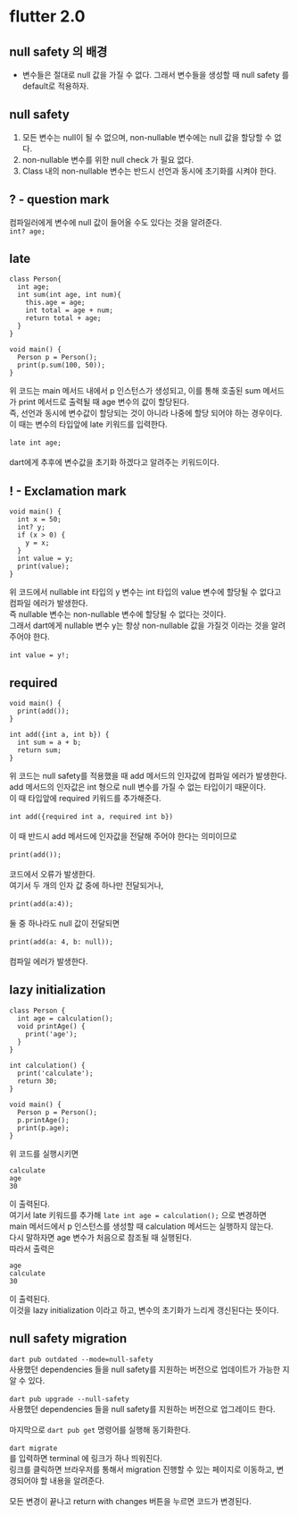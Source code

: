 flutter 2.0
=
null safety 의 배경
--
- 변수들은 절대로 null 값을 가질 수 없다. 그래서 변수들을 생성할 때 null safety 를 default로 적용하자.

null safety
--
1. 모든 변수는 null이 될 수 없으며, non-nullable 변수에는 null 값을 할당할 수 없다.
2. non-nullable 변수를 위한 null check 가 필요 없다.
3. Class 내의 non-nullable 변수는 반드시 선언과 동시에 초기화를 시켜야 한다.

? - question mark
--
컴파일러에게 변수에 null 값이 들어올 수도 있다는 것을 알려준다.   
```int? age;```

late
--
```
class Person{
  int age;
  int sum(int age, int num){
    this.age = age;
    int total = age + num;
    return total + age;
  }
}

void main() {
  Person p = Person();
  print(p.sum(100, 50));
}
```
위 코드는 main 메서드 내에서 p 인스턴스가 생성되고, 이를 통해 호출된 sum 메서드가 print 메서드로 출력될 때 age 변수의 값이 할당된다.   
즉, 선언과 동시에 변수값이 할당되는 것이 아니라 나중에 할당 되어야 하는 경우이다.   
이 때는 변수의 타입앞에 late 키워드를 입력한다.<br><br>
```late int age;```<br><br>
dart에게 추후에 변수값을 초기화 하겠다고 알려주는 키워드이다.

! - Exclamation mark
--
```
void main() {
  int x = 50;
  int? y;
  if (x > 0) {
    y = x;
  }
  int value = y;
  print(value);
}
```
위 코드에서 nullable int 타입의 y 변수는 int 타입의 value 변수에 할당될 수 없다고 컴파일 에러가 발생한다.   
즉 nullable 변수는 non-nullable 변수에 할당될 수 없다는 것이다.   
그래서 dart에게 nullable 변수 y는 항상 non-nullable 값을 가질것 이라는 것을 알려주어야 한다.<br><br>
```int value = y!;```

required
--
```
void main() {
  print(add());
}

int add({int a, int b}) {
  int sum = a + b;
  return sum;
}
```
위 코드는 null safety를 적용했을 때 add 메서드의 인자값에 컴파일 에러가 발생한다.   
add 메서드의 인자값은 int 형으로 null 변수를 가질 수 없는 타입이기 때문이다.   
이 때 타입앞에 required 키워드를 추가해준다.<br><br>
```int add({required int a, required int b})```<br><br> 
이 때 반드시 add 메서드에 인자값을 전달해 주어야 한다는 의미이므로<br><br>
```print(add());```<br><br>
코드에서 오류가 발생한다.   
여기서 두 개의 인자 값 중에 하나만 전달되거나,<br><br>
```print(add(a:4));```<br><br>
둘 중 하나라도 null 값이 전달되면<br><br>
```print(add(a: 4, b: null));```<br><br>
컴파일 에러가 발생한다.   

lazy initialization
--
```
class Person {
  int age = calculation();
  void printAge() {
    print('age');
  }
}

int calculation() {
  print('calculate');
  return 30;
}

void main() {
  Person p = Person();
  p.printAge();
  print(p.age);
}
```
위 코드를 실행시키면   
```
calculate
age
30
```   
이 출력된다.   
여기서 late 키워드를 추가해 ```late int age = calculation();``` 으로 변경하면   
main 메서드에서 p 인스턴스를 생성할 때 calculation 메서드는 실행하지 않는다.   
다시 말하자면 age 변수가 처음으로 참조될 때 실행된다.   
따라서 출력은   
```
age
calculate
30
```   
이 출력된다.   
이것을 lazy initialization 이라고 하고, 변수의 초기화가 느리게 갱신된다는 뜻이다.   

null safety migration
--
```dart pub outdated --mode=null-safety```   
사용했던 dependencies 들을 null safety를 지원하는 버전으로 업데이트가 가능한 지 알 수 있다.<br><br>
```dart pub upgrade --null-safety```   
사용했던 dependencies 들을 null safety를 지원하는 버전으로 업그레이드 한다.<br><br>
마지막으로 ```dart pub get``` 명령어를 실행해 동기화한다.<br><br>
```dart migrate```   
를 입력하면 terminal 에 링크가 하나 띄워진다.   
링크를 클릭하면 브라우저를 통해서 migration 진행할 수 있는 페이지로 이동하고, 변경되어야 할 내용을 알려준다.<br><br>
모든 변경이 끝나고 return with changes 버튼을 누르면 코드가 변경된다.
